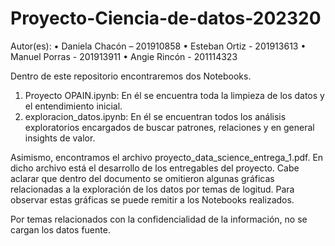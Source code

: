 # Proyecto-Ciencia-de-datos-202320

Autor(es):
• Daniela Chacón – 201910858
• Esteban Ortiz - 201913613
• Manuel Porras - 201913911
• Angie Rincón - 201114323

Dentro de este repositorio encontraremos dos Notebooks.
  1. Proyecto OPAIN.ipynb: En él se encuentra toda la limpieza de los datos y el entendimiento inicial.
  2. exploracion_datos.ipynb: En él se encuentran todos los análisis exploratorios encargados de buscar patrones, relaciones y en general insights de valor.

Asimismo, encontramos el archivo proyecto_data_science_entrega_1.pdf. En dicho archivo está el desarrollo de los entregables del proyecto. Cabe aclarar que dentro del documento se omitieron algunas gráficas relacionadas a la exploración de los datos por temas de logitud. Para observar estas gráficas se puede remitir a los Notebooks realizados.

Por temas relacionados con la confidencialidad de la información, no se cargan los datos fuente. 

